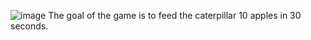 ![image](https://github.com/user-attachments/assets/7eed2b07-08fa-4bef-a43e-ffb749015acf)
The goal of the game is to feed the caterpillar 10 apples in 30 seconds.
